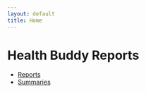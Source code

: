 ```yaml
---
layout: default
title: Home
---
```

# Health Buddy Reports
- [Reports](reports/)
- [Summaries](summaries/)
